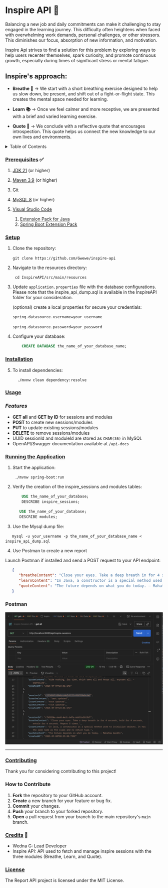
# Inspire API :leaves: 

Balancing a new job and daily commitments can make it challenging to stay engaged in the learning journey. This difficulty often heightens when faced with overwhelming work demands, personal challenges, or other stressors. This diminishes our focus, absorption of new information, and motivation. 

Inspire Api strives to find a solution for this problem by exploring ways to help users recenter themselves, spark curiosity, and promote continuous growth, especially during times of significant stress or mental fatigue.

## Inspire's approach:

   - **Breathe :wind_chime:** → We start with a short breathing exercise designed to help us slow down, be present, and shift out of a fight-or-flight state. This creates the mental space needed for learning.
 
   - **Learn :books:** → Once we feel calmer and more receptive, we are presented with a brief and varied learning exercise. 

   - **Quote :thought_balloon:** → We conclude with a reflective quote that encourages introspection. This quote helps us connect the new knowledge to our own lives and environments.



<!-- TABLE OF CONTENTS -->

<details>
  <summary>Table of Contents</summary>
  <ol>
    <li>
      <a href="#prerequisites">Prerequisites</a>
    </li>
    <li>
      <a href="#setup">Setup</a>
    </li>
    <li>
      <a href="#installation">Installation</a>
    </li>
    <li>
      <a href="#usage">Usage</a>
    </li>
    <li>
      <a href="#running-the-application">Running the Application</a>
    </li>
    <li>
      <a href="#api-endpoints-documentation">API Endpoints Documentation</a>
    </li>
    <li>
      <a href="#project-structure">Project Structure</a>
    </li>
    <li>
      <a href="#contributing">Contributing</a>
    </li>
    <li>
      <a href="#credits">Credits</a>
    </li>
    <li>
      <a href="#license">License</a>
    </li>
  </ol>
</details>

### <u>Prerequisites</u> :white_check_mark:

1. [JDK 21](https://learn.microsoft.com/en-gb/java/openjdk/download#openjdk-21) (or higher)

2. [Maven 3.9](https://maven.apache.org/download.cgi) (or higher)

3. [Git](https://git-scm.com/downloads)

4. [MySQL 8](https://dev.mysql.com/doc/refman/8.4/en/installing.html) (or higher)

5. [Visual Studio Code](https://code.visualstudio.com/Download)
    1. [Extension Pack for Java](https://marketplace.visualstudio.com/items?itemName=vscjava.vscode-java-pack)
    2. [Spring Boot Extension Pack](https://marketplace.visualstudio.com/items?itemName=vmware.vscode-boot-dev-pack)

### <u>Setup</u>
1. Clone the repository:

    `git clone https://github.com/Gwewe/inspire-api`

2. Navigate to the resources directory:

        cd InspireAPI/src/main/resources

3. Update `application.properties` file with the database configurations. Please note that the inspire_api_dump.sql is available in the InspireAPI folder for your consideration. 

   (optional) create a local properties for secure your credentials: 

   ```properties
   spring.datasource.username=your_username 
   
   spring.datasource.password=your_password
   ``` 
4. Configure your database:

    ```sql 
        CREATE DATABASE the_name_of_your_database_name; 
    ```

### <u>Installation</u>

5. To install dependencies:

         ./mvnw clean dependency:resolve


### <u>Usage</u>


### *Features*

- **GET all** and **GET by ID** for sessions and modules
- **POST** to create new sessions/modules
- **PUT** to update existing sessions/modules
- **DELETE** to remove sessions/modules
- UUID sessionId and moduleId are stored as `CHAR(36)` in MySQL
- OpenAPI/Swagger documentation available at `/api-docs`

### <u>Running the Application</u>

1. Start the application:

        ./mvnw spring-boot:run


2. Verify the creation of the inspire_sessions and modules tables:

    ```sql
        USE the_name_of_your_database;
        DESCRIBE inspire_sessions;
    ```

     ```sql
        USE the_name_of_your_database;
        DESCRIBE modules;
    ```

3. Use the Mysql dump file:

```
   mysql -u your_username -p the_name_of_your_database_name < inspire_api_dump.sql 
```

4. Use Postman to create a new report

Launch Postman if installed and send a POST request to your API endpoint:
```json
   {
      "breatheContent": "Close your eyes. Take a deep breath in for 4 seconds, hold for 4 seconds, exhale for 6 seconds. Repeat 5 times.",
      "learnContent": "In Java, a constructor is a special method used to initialize objects. It has the same name as the class and no return type.",
      "quoteContent": "The future depends on what you do today. — Mahatma Gandhi"
   }
```

### Postman

![Postman](postman.png)

---
### <u>Contributing</u>

Thank you for considering contributing to this project! 

### How to Contribute

1. **Fork** the repository to your GitHub account.
2. **Create** a new branch for your feature or bug fix.
3. **Commit** your changes.
4. **Push** your branch to your forked repository.
5. **Open** a pull request from your branch to the main repository's `main` branch.


### <u>Credits</u> :leaves:

- Wedna G: Lead Developer
- Inspire API: API used to fetch and manage inspire sessions with the three modules (Breathe, Learn, and Quote).

### <u>License</u>

The Report API project is licensed under the MIT License.

